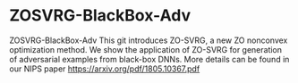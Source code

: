 # ZOSVRG-BlackBox-Adv
ZOSVRG-BlackBox-Adv
This git introduces ZO-SVRG, a new ZO nonconvex optimization method. 
We show the application of ZO-SVRG for generation of adversarial examples from black-box DNNs. 
More details can be found in our NIPS paper  https://arxiv.org/pdf/1805.10367.pdf
